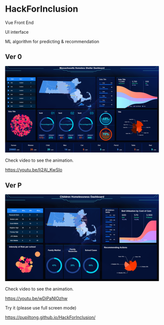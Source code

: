 # HackForInclusion    
Vue Front End

UI interface 


ML algorithm for predicting & recommendation  

## Ver 0
![demo](/img/ver0.png)

Check video to see the animation.

https://youtu.be/Ij2Al_KwSIo

## Ver P
![demo](/img/verP.png)

Check video to see the animation.

https://youtu.be/wDiPaNlOzhw

Try it (please use full screen mode)

https://pupiltong.github.io/HackForInclusion/

  


